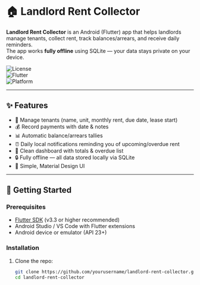 # 🏠 Landlord Rent Collector

**Landlord Rent Collector** is an Android (Flutter) app that helps landlords manage tenants, collect rent, track balances/arrears, and receive daily reminders.  
The app works **fully offline** using SQLite — your data stays private on your device.

![License](https://img.shields.io/badge/license-MIT-blue.svg)  
![Flutter](https://img.shields.io/badge/Flutter-3.3+-blue)  
![Platform](https://img.shields.io/badge/platform-Android-green)

---

## ✨ Features

- 👥 Manage tenants (name, unit, monthly rent, due date, lease start)  
- 💰 Record payments with date & notes  
- 📊 Automatic balance/arrears tallies  
- ⏰ Daily local notifications reminding you of upcoming/overdue rent  
- 📱 Clean dashboard with totals & overdue list  
- 🔒 Fully offline — all data stored locally via SQLite  
- 🎨 Simple, Material Design UI  

---

## 🚀 Getting Started

### Prerequisites
- [Flutter SDK](https://flutter.dev/docs/get-started/install) (v3.3 or higher recommended)  
- Android Studio / VS Code with Flutter extensions  
- Android device or emulator (API 23+)

### Installation

1. Clone the repo:
   ```bash
   git clone https://github.com/yourusername/landlord-rent-collector.git
   cd landlord-rent-collector

